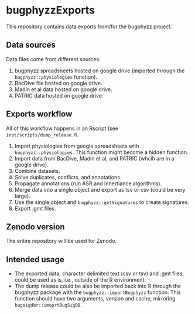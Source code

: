 # bugphyzzExports

This repository contains data exports from/for the bugphyzz project.

## Data sources

Data files come from different sources:

1. bugphyzz spreadsheets hosted on google drive (imported through the `bugphyzz::physiologies` function).
2. BacDive file hosted on google drive.
3. Madin et al data hosted on google drive.
4. PATRIC data hosted on google drive.

## Exports workflow 

All of this workflow happens in an Rscript (see `inst/scripts/dump_release.R`.

1. Import physiologies from google spreadsheets with `bugphyzz::physiologies`. This function might become a hidden function.
2. Import data from BacDive, Madin et al, and PATRIC (whcih are in a google drive).
3. Combine datasets.
4. Solve duplicates, conflicts, and annotations.
5. Propagate annotations (run ASR and Inhertiance algorithms).
6. Merge data into a single object and export as tsv or csv (could be very large).
7. Use the single object and `bugphyzz::getSignatures` to create signatures.
8. Export .gmt files.

## Zenodo version

The entire repository will be used for Zenodo.

## Intended usage

+ The exported data, character delimited text (csv or tsv) and .gmt files, could be used as is, i.e.,
outside of the R environment.
+ The dump release could be also be imported back into R through the bugphyzz
package with the `bugphyzz::importBugphyzz` function. This function should have
two arguments, version and cache, mirroring `bugsigdbr::imoprtBugSigDB`.


